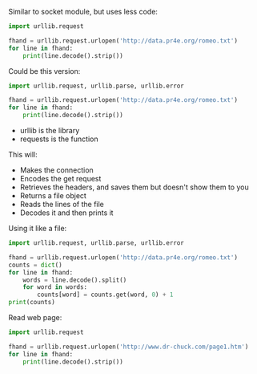 Similar to socket module, but uses less code:

```python
import urllib.request

fhand = urllib.request.urlopen('http://data.pr4e.org/romeo.txt')
for line in fhand:
    print(line.decode().strip())
```

Could be this version:

```python
import urllib.request, urllib.parse, urllib.error

fhand = urllib.request.urlopen('http://data.pr4e.org/romeo.txt')
for line in fhand:
    print(line.decode().strip())
```

- urllib is the library
- requests is the function

This will:
- Makes the connection
- Encodes the get request
- Retrieves the headers, and saves them but doesn't show them to you 
- Returns a file object
- Reads the lines of the file
- Decodes it and then prints it

Using it like a file:

```python
import urllib.request, urllib.parse, urllib.error

fhand = urllib.request.urlopen('http://data.pr4e.org/romeo.txt')
counts = dict()
for line in fhand:
    words = line.decode().split()
    for word in words:
	    counts[word] = counts.get(word, 0) + 1
print(counts)
```

Read web page:

```python
import urllib.request

fhand = urllib.request.urlopen('http://www.dr-chuck.com/page1.htm')
for line in fhand:
    print(line.decode().strip())
```



